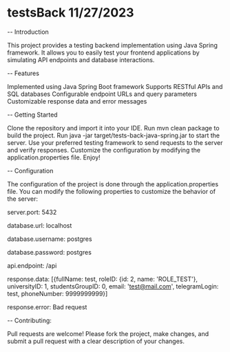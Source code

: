 # testsBack 11/27/2023

-- Introduction

This project provides a testing backend implementation using Java Spring framework. It allows you to easily test your frontend applications by simulating API endpoints and database interactions.

-- Features

Implemented using Java Spring Boot framework
Supports RESTful APIs and SQL databases
Configurable endpoint URLs and query parameters
Customizable response data and error messages

-- Getting Started

Clone the repository and import it into your IDE.
Run mvn clean package to build the project.
Run java -jar target/tests-back-java-spring.jar to start the server.
Use your preferred testing framework to send requests to the server and verify responses.
Customize the configuration by modifying the application.properties file.
Enjoy!

-- Configuration

The configuration of the project is done through the application.properties file. You can modify the following properties to customize the behavior of the server:


server.port: 5432


database.url: localhost


database.username: postgres


database.password: postgres


api.endpoint: /api


response.data: [{fullName: test, roleID: {id: 2, name: 'ROLE_TEST'}, universityID: 1, studentsGroupID: 0, email: 'test@mail.com', telegramLogin: test, phoneNumber: 9999999999}]


response.error: Bad request


-- Contributing:

Pull requests are welcome! Please fork the project, make changes, and submit a pull request with a clear description of your changes.
